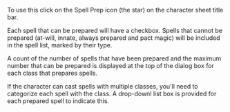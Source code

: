 To use this click on the Spell Prep icon (the star) on the character sheet title bar.

Each spell that can be prepared will have a checkbox. Spells that cannot be prepared (at-will, innate, always prepared and pact magic) will be included in the spell list, marked by their type.

A count of the number of spells that have been prepared and the maximum number that can be prepared is displayed at the top of the dialog box for each class that prepares spells.

If the character can cast spells with multiple classes, you'll need to categorize each spell with the class. A drop-downl list box is provided for each prepared spell to indicate this.
